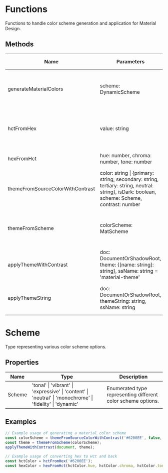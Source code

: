 # Functions

Functions to handle color scheme generation and application for Material Design.

## Methods

| Name                               | Parameters                                                                                   | Return Type | Description                                                                                   |
|------------------------------------|----------------------------------------------------------------------------------------------|-------------|-----------------------------------------------------------------------------------------------|
| generateMaterialColors             | scheme: DynamicScheme                                                                        | object      | Generates a map of color names to DynamicColor objects based on the provided DynamicScheme.   |
| hctFromHex                         | value: string                                                                                | Hct         | Converts a hex color value to an Hct object representing hue, chroma, and tone.               |
| hexFromHct                         | hue: number, chroma: number, tone: number                                                    | string      | Converts Hct values to a hex color string.                                                    |
| themeFromSourceColorWithContrast   | color: string \| {primary: string, secondary: string, tertiary: string, neutral: string}, isDark: boolean, scheme: Scheme, contrast: number | object      | Creates a color scheme from a source color with specified contrast and scheme type.           |
| themeFromScheme                    | colorScheme: MatScheme                                                                       | object      | Generates a theme object with color properties from a given color scheme.                     |
| applyThemeWithContrast             | doc: DocumentOrShadowRoot, theme: {[name: string]: string}, ssName: string = 'material-theme' | void        | Applies a theme with contrast to a document or shadow root.                                   |
| applyThemeString                   | doc: DocumentOrShadowRoot, themeString: string, ssName: string                               | void        | Applies a theme represented as a CSS string to a document or shadow root.                     |

# Scheme

Type representing various color scheme options.

## Properties

| Name          | Type   | Description               |
|---------------|--------|---------------------------|
| Scheme        | 'tonal' \| 'vibrant' \| 'expressive' \| 'content' \| 'neutral' \| 'monochrome' \| 'fidelity' \| 'dynamic' | Enumerated type representing different color scheme options. |

## Examples

```typescript
// Example usage of generating a material color scheme
const colorScheme = themeFromSourceColorWithContrast('#6200EE', false, 'vibrant', 1.1);
const theme = themeFromScheme(colorScheme);
applyThemeWithContrast(document, theme);
```

```typescript
// Example usage of converting hex to Hct and back
const hctColor = hctFromHex('#6200EE');
const hexColor = hexFromHct(hctColor.hue, hctColor.chroma, hctColor.tone);
```